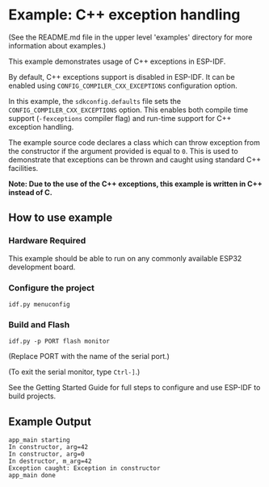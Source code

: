 # Example: C++ exception handling

(See the README.md file in the upper level 'examples' directory for more information about examples.)

This example demonstrates usage of C++ exceptions in ESP-IDF.

By default, C++ exceptions support is disabled in ESP-IDF. It can be enabled using `CONFIG_COMPILER_CXX_EXCEPTIONS` configuration option.

In this example, the `sdkconfig.defaults` file sets the `CONFIG_COMPILER_CXX_EXCEPTIONS` option. This enables both compile time support (`-fexceptions` compiler flag) and run-time support for C++ exception handling.

The example source code declares a class which can throw exception from the constructor if the argument provided is equal to `0`. This is used to demonstrate that exceptions can be thrown and caught using standard C++ facilities.

**Note: Due to the use of the C++ exceptions, this example is written in C++ instead of C.**

## How to use example

### Hardware Required

This example should be able to run on any commonly available ESP32 development board.

### Configure the project

```
idf.py menuconfig
```

### Build and Flash

```
idf.py -p PORT flash monitor
```

(Replace PORT with the name of the serial port.)

(To exit the serial monitor, type ``Ctrl-]``.)

See the Getting Started Guide for full steps to configure and use ESP-IDF to build projects.

## Example Output

```
app_main starting
In constructor, arg=42
In constructor, arg=0
In destructor, m_arg=42
Exception caught: Exception in constructor
app_main done
```

